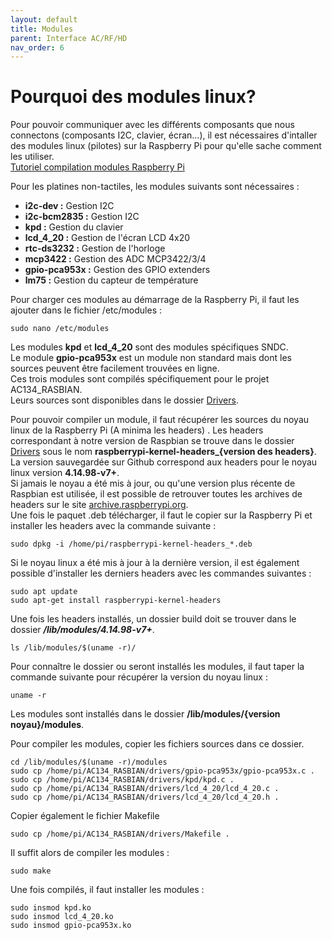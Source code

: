 ```yaml
---
layout: default
title: Modules
parent: Interface AC/RF/HD
nav_order: 6
---
```

# [](#header-1)Pourquoi des modules linux? 
Pour pouvoir communiquer avec les différents composants que nous connectons (composants I2C, clavier, écran...), il est nécessaires d'intaller des modules linux (pilotes) sur la Raspberry Pi pour qu'elle sache comment les utiliser.  
[Tutoriel compilation modules Raspberry Pi](https://www.blaess.fr/christophe/2014/03/06/compilation-native-de-modules-kernel-sur-raspberry-pi/) 

Pour les platines non-tactiles, les modules suivants sont nécessaires : 
*   **i2c-dev :** Gestion I2C
*   **i2c-bcm2835 :** Gestion I2C
*   **kpd :** Gestion du clavier
*   **lcd_4_20 :** Gestion de l'écran LCD 4x20
*   **rtc-ds3232 :** Gestion de l'horloge
*   **mcp3422 :** Gestion des ADC MCP3422/3/4
*   **gpio-pca953x :** Gestion des GPIO extenders
*   **lm75 :** Gestion du capteur de température

Pour charger ces modules au démarrage de la Raspberry Pi, il faut les ajouter dans le fichier /etc/modules : 
```
sudo nano /etc/modules
```

Les modules **kpd** et **lcd_4_20** sont des modules spécifiques SNDC.  
Le module **gpio-pca953x** est un module non standard mais dont les sources peuvent être facilement trouvées en ligne.  
Ces trois modules sont compilés spécifiquement pour le projet AC134_RASBIAN.  
Leurs sources sont disponibles dans le dossier [Drivers](https://github.com/SNDCECOCLIM/AC134_RASBIAN/tree/master/drivers).  

Pour pouvoir compiler un module, il faut récupérer les sources du noyau linux de la Raspberry Pi (A minima les headers) . 
Les headers correspondant à notre version de Raspbian se trouve dans le dossier [Drivers](https://github.com/SNDCECOCLIM/AC134_RASBIAN/tree/master/drivers) sous le nom **raspberrypi-kernel-headers_{version des headers}**. La version sauvegardée sur Github correspond aux headers pour le noyau linux version **4.14.98-v7+**.  
Si jamais le noyau a été mis à jour, ou qu'une version plus récente de Raspbian est utilisée, il est possible de retrouver toutes les archives de headers sur le site [archive.raspberrypi.org](https://archive.raspberrypi.org/debian/pool/main/r/raspberrypi-firmware/).  
Une fois le paquet .deb télécharger, il faut le copier sur la Raspberry Pi et installer les headers avec la commande suivante : 

```
sudo dpkg -i /home/pi/raspberrypi-kernel-headers_*.deb
```
Si le noyau linux a été mis à jour à la dernière version, il est également possible d'installer les derniers headers avec les commandes suivantes :  
```
sudo apt update
sudo apt-get install raspberrypi-kernel-headers 
```
Une fois les headers installés, un dossier build doit se trouver dans le dossier **_/lib/modules/4.14.98-v7+_**.  
```
ls /lib/modules/$(uname -r)/
```
Pour connaître le dossier ou seront installés les modules, il faut taper la commande suivante pour récupérer la version du noyau linux : 
```
uname -r
```
Les modules sont installés dans le dossier **/lib/modules/{version noyau}/modules**.  

Pour compiler les modules, copier les fichiers sources dans ce dossier.  
```
cd /lib/modules/$(uname -r)/modules
sudo cp /home/pi/AC134_RASBIAN/drivers/gpio-pca953x/gpio-pca953x.c .
sudo cp /home/pi/AC134_RASBIAN/drivers/kpd/kpd.c .
sudo cp /home/pi/AC134_RASBIAN/drivers/lcd_4_20/lcd_4_20.c .
sudo cp /home/pi/AC134_RASBIAN/drivers/lcd_4_20/lcd_4_20.h .
```
Copier également le fichier Makefile 
```
sudo cp /home/pi/AC134_RASBIAN/drivers/Makefile .
```

Il suffit alors de compiler les modules : 
```
sudo make 
```

Une fois compilés, il faut installer les modules : 
```
sudo insmod kpd.ko
sudo insmod lcd_4_20.ko
sudo insmod gpio-pca953x.ko
```